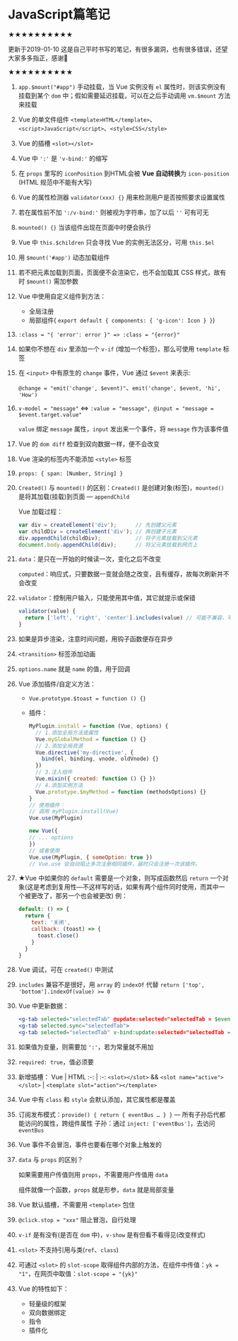 # JavaScript篇笔记

★★★★★★★★★★

更新于2019-01-10
这是自己平时书写的笔记，有很多漏洞，也有很多错误，还望大家多多指正，感谢🙏

★★★★★★★★★★

1. `app.$mount("#app")` 手动挂载，当 Vue 实例没有 `el` 属性时，则该实例没有挂载到某个 `dom` 中；假如需要延迟挂载，可以在之后手动调用 `vm.$mount` 方法来挂载
2. Vue 的单文件组件 `<template>HTML</template>`、`<script>JavaScript</script>`、`<style>CSS</style>`
3. Vue 的插槽 `<slot></slot>`
4. Vue 中 `':'` 是 `'v-bind:'` 的缩写
5. 在 `props` 里写的 `iconPosition` 到HTML会被 **Vue 自动转换**为 `icon-position` (HTML 规范中不能有大写)
6. Vue 的属性检测器 `validator(xxx) {}` 用来检测用户是否按照要求设置属性
7. 若在属性前不加 `':/v-bind:'` 则被视为字符串，加了以后 `''` 可有可无
8. `mounted() {}` 当该组件出现在页面中时便会执行
9. Vue 中 `this.$children` 只会寻找 Vue 的实例无法区分，可用 `this.$el`
10. 用 `$mount('#app')` 动态加载组件
11. 若不把元素加载到页面，页面便不会渲染它，也不会加载其 CSS 样式，故有时 `$mount()` 需加参数
12. Vue 中使用自定义组件到方法：
    - 全局注册
    - 局部组件( `export default { components: { 'g-icon': Icon } }`)
13. `:class = "{ 'error': error }" => :class = "{error}"`
14. 如果你不想在 `div` 里添加一个 `v-if` (增加一个标签)，那么可使用 `template` 标签
15. 在 `<input>` 中有原生的 `change` 事件，Vue 通过 `$event` 来表示:

    `@change = "emit('change', $event)"`、`emit('change', $event, 'hi', 'How')`
16. `v-model = "message"` <=> `:value = "message", @input = "message = $event.target.value"`

    `value` 绑定 `message` 属性，`input` 发出来一个事件，将 `message` 作为该事件值
17. Vue 的 `dom diff` 检查到双向数据一样，便不会改变
18. Vue 渲染的标签内不能添加 `<style>` 标签
19. `props: { span: [Number, String] }`
20. `Created()` 与 `mounted()` 的区别：`Created()` 是创建对象(标签)，`mounted()` 是将其加载(挂载)到页面 — `appendChild`

    Vue 加载过程：

    ```javascript
    var div = createElement('div');      // 先创建父元素
    var childDiv = createElement('div'); // 再创建子元素
    div.appendChild(childDiv);           // 将子元素挂载到父元素
    document.body.appendChild(div);      // 将父元素挂载到网页上
    ```

21. `data`：是只在一开始的时候读一次，变化之后不改变

    `computed`：响应式，只要数据一变就会随之改变，且有缓存，故每次刷新并不会改变
22. `validator`：控制用户输入，只能使用其中值，其它就提示或保错

    ```javascript
    validator(value) {
      return ['left', 'right', 'center'].includes(value) // 可能不兼容，可换成array的indexOf()
    }
    ```

23. 如果是异步渲染，注意时间问题，用钩子函数便存在异步
24. `<transition>` 标签添加动画
25. `options.name` 就是 `name` 的值，用于回调
26. Vue 添加插件/自定义方法：
    - `Vue.prototype.$toast = function () {}`
    - 插件：

      ```javascript
      MyPlugin.install = function (Vue, options) {
        // 1.添加全局方法或属性
        Vue.myGlobalMethod = function () {}
        // 2.添加全局资源
        Vue.directive('my-directive', {
          bind(el, binding, vnode, oldVnode) {}
        })
        // 3.注入组件
        Vue.mixin({ created: function () {} })
        // 4.添加实例方法
        Vue.prototype.$myMethod = function (methodsOptions) {}
      }
      // 使用插件：
      // 调用 myPlugin.install(Vue)
      Vue.use(MyPlugin)
      
      new Vue({
      // ... options
      })
      // 或者使用
      Vue.use(MyPlugin, { someOption: true })
      // Vue.use 会自动阻止多次注册相同插件，届时只会注册一次该插件。
      ```

27. ★Vue 中如果你的 `default` 需要是一个对象，则写成函数然后 `return` 一个对象(这是考虑到复用性—不这样写的话，如果有两个组件同时使用，而其中一个被更改了，那另一个也会被更改)
例：

    ```javascript
    default: () => {
      return { 
        text: '关闭',
        callback: (toast) => {
          toast.close()
        }
      }
    }
    ```

28. Vue 调试，可在 `created()` 中测试
29. `includes` 兼容不是很好，用 `array` 的 `indexOf` 代替 `return ['top', 'bottom'].indexOf(value) >= 0`
30. Vue 中更新数据：

    ```jsx
    <g-tab selected="selectedTab" @update:selected="selectedTab = $event">
    <g-tab selected.sync="selectedTab">
    <g-tab selected="selectedTab" v-bind:update:selected="selectedTab = $event">
    ```

31. 如果值为变量，则需要加 `':'`，若为常量就不用加
32. `required: true`，值必须要
33. 新增插槽：
    Vue | HTML
    :-: | :-:
    `<slot></slot>` && `<slot name="active"></slot>` | `<template slot="action"></template>`
34. Vue 中有 `class` 和 `style` 会默认添加，其它属性都是覆盖
35. 订阅发布模式：`provide() { return { eventBus … } }` — 所有子孙后代都能访问的属性，跨组件属性
子孙：通过 `inject: ['eventBus']`，去访问 `eventBus`
36. Vue 事件不会冒泡，事件也要看在哪个对象上触发的
37. `data` 与 `props` 的区别？

    如果需要用户传值则用 `props`，不需要用户传值用 `data`

    组件就像一个函数，`props` 就是形参，`data` 就是局部变量
38. Vue 默认插槽，不需要用 `<template>` 包住
39. `@click.stop = "xxx"` 阻止冒泡，自行处理
40. `v-if` 是有没有(是否在 `dom` 中)，`v-show` 是有但看不看得见(改变样式)
41. `<slot>` 不支持引用与类(`ref`、`class`)
42. 可通过 `<slot>` 的 `slot-scope` 取得组件内部的方法，在组件中传值：`yk = "1"`，在网页中取值：`slot-scope = "{yk}"`
43. Vue 的特性如下：
    - 轻量级的框架
    - 双向数据绑定
    - 指令
    - 插件化
